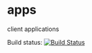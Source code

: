 # apps
client applications

Build status:
[![Build Status](https://travis-ci.org/at88mph/apps.svg?branch=master)](https://travis-ci.org/at88mph/apps)
